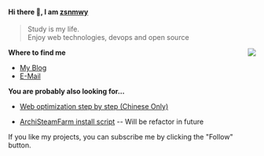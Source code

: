 #### Hi there 👋, I am [zsnmwy](https://zsnmwy.net/)

> Study is my life.  
> Enjoy web technologies, devops and open source

<img src="https://github-readme-stats-mrdulin.vercel.app/api?username=zsnmwy&show_icons=true&hide_border=true" align="right">

**Where to find me**

- [My Blog](https://zsnmwy.net/)
- [E-Mail](mailto:szlszl35622@gmail.com)

**You are probably also looking for...**

- [Web optimization step by step (Chinese Only)](https://zsnmwy.net/p/%E5%BF%AB-%E5%BF%AB-%E5%BF%AB-%E5%A6%82%E4%BD%95%E6%8B%A5%E6%9C%89%E4%B8%80%E4%B8%AA%E7%A7%92%E5%BC%80%E7%9A%84%E5%8D%9A%E5%AE%A2/)

- [ArchiSteamFarm install script](https://github.com/zsnmwy/ArchiSteamFarm-Install-Script) -- Will be refactor in future

If you like my projects, you can subscribe me by clicking the "Follow" button. 
